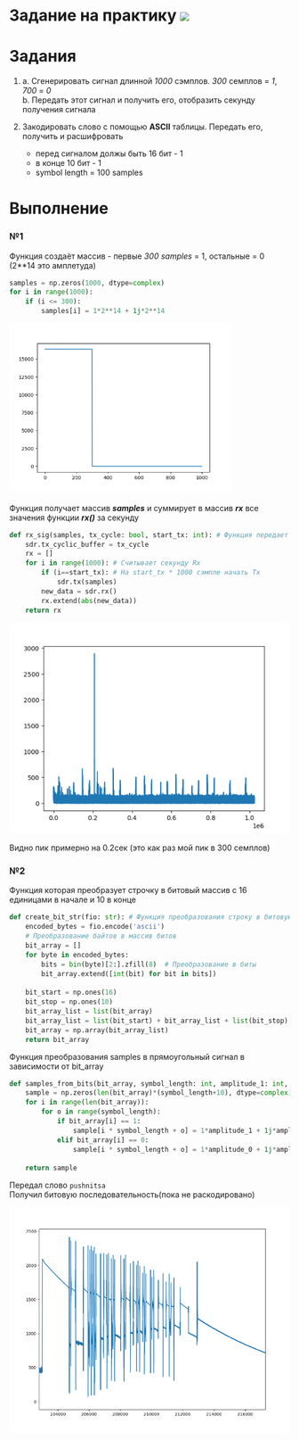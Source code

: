 # Задание на практику ![](https://img.shields.io/badge/In%20progress-grey.svg)

# Задания

1.  a. Сгенерировать сигнал длинной *1000* сэмплов. *300* семплов = *1*, *700* = *0*  
    b. Передать этот сигнал и получить его, отобразить секунду получения сигнала

2.  Закодировать слово с помощью **ASCII** таблицы. Передать его, получить и расшифровать   
    - перед сигналом должы быть 16 бит - 1
    - в конце 10 бит - 1
    - symbol length = 100 samples


# Выполнение

### №1   

Функция cоздаёт массив - первые *300 samples* = 1, остальные = 0    
(2**14 это амплетуда)
```py
samples = np.zeros(1000, dtype=complex)
for i in range(1000):
    if (i <= 300):
        samples[i] = 1*2**14 + 1j*2**14 
```
<img src="./photo/1_1.png" width="400" />

####       
Функция получает массив ***samples*** и суммирует в массив ***rx*** все значения функции ***rx()*** за секунду
```py
def rx_sig(samples, tx_cycle: bool, start_tx: int): # Функция передает samples начиная с ±(start_tx * 1000 + 3000) семпла | Возвращает массив rx
    sdr.tx_cyclic_buffer = tx_cycle
    rx = []
    for i in range(1000): # Считывает секунду Rx
        if (i==start_tx): # На start_tx * 1000 сэмпле начать Tx
            sdr.tx(samples)
        new_data = sdr.rx()
        rx.extend(abs(new_data))
    return rx
```
<img src="./photo/1.png" width="600" />

Видно пик примерно на 0.2сек (это как раз мой пик в 300 семплов)
 
  

### №2  
Функция которая преобразует строчку в битовый массив с 16 единицами в начале и 10 в конце
```py
def create_bit_str(fio: str): # Функция преобразования строку в битовую последовательность | Возвращает bit_array
    encoded_bytes = fio.encode('ascii')
    # Преобразование байтов в массив битов
    bit_array = []
    for byte in encoded_bytes:
        bits = bin(byte)[2:].zfill(8)  # Преобразование в биты
        bit_array.extend([int(bit) for bit in bits])

    bit_start = np.ones(16) 
    bit_stop = np.ones(10)
    bit_array_list = list(bit_array)
    bit_array_list = list(bit_start) + bit_array_list + list(bit_stop) # Добавление стартовых 16 бит и конечных 10
    bit_array = np.array(bit_array_list)
    return bit_array
```
 Функция преобразования samples в прямоугольный сигнал в зависимости от bit_array
```py
def samples_from_bits(bit_array, symbol_length: int, amplitude_1: int, amplitude_0: int): 
    sample = np.zeros(len(bit_array)*(symbol_length+10), dtype=complex) # sample массив из длинны бит*110 комплексных нулей (не 100 чтобы потом немного пустого места было)
    for i in range(len(bit_array)):
        for o in range(symbol_length):
            if bit_array[i] == 1:
                sample[i * symbol_length + o] = 1*amplitude_1 + 1j*amplitude_1
            elif bit_array[i] == 0:
                sample[i * symbol_length + o] = 1*amplitude_0 + 1j*amplitude_0
    
    return sample
```
Передал слово `pushnitsa`   
Получил битовую последовательность(пока не раскодировано)

<img src="./photo/fin.png" width="600" />